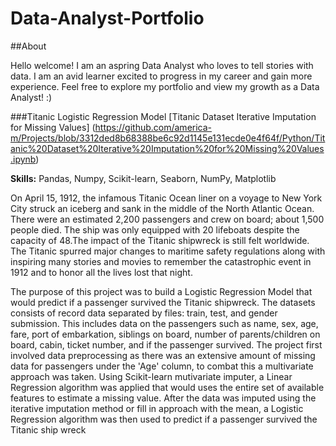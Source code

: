 # Data-Analyst-Portfolio

##About

Hello welcome! I am an aspring Data Analyst who loves to tell stories with data. I am an avid learner excited to progress in my career and gain more experience. Feel free to explore my portfolio and view my growth as a Data Analyst! :) 

###Titanic Logistic Regression Model 
[Titanic Dataset Iterative Imputation for Missing Values]
(https://github.com/america-m/Projects/blob/3312ded8b68388be6c92d1145e131ecde0e4f64f/Python/Titanic%20Dataset%20Iterative%20Imputation%20for%20Missing%20Values.ipynb)

**Skills:** Pandas, Numpy, Scikit-learn, Seaborn, NumPy, Matplotlib

On April 15, 1912, the infamous Titanic Ocean liner on a voyage to New York City struck an
iceberg and sank in the middle of the North Atlantic Ocean. There were an estimated 2,200 passengers and crew on board; about 1,500 people died. The ship was only equipped with 20 lifeboats despite the capacity of 48.The impact of the Titanic shipwreck is still felt worldwide. The Titanic spurred major changes to maritime safety regulations along with inspiring many stories and movies to remember the catastrophic event in 1912 and to honor all the lives lost that night.

The purpose of this project was to build a Logistic Regression Model that would predict if a passenger survived the Titanic shipwreck. The datasets consists of record data separated by files: train, test, and gender submission. This includes data on the passengers such as name, sex, age, fare, port of embarkation, siblings on board, number of parents/children on board, cabin, ticket number, and if the passenger survived. The project first involved data preprocessing as there was an extensive amount of missing data for passengers under the 'Age' column, to combat this a multivariate approach was taken. Using Scikit-learn mutivariate imputer, a Linear Regression algorithm was applied that would uses the entire set of available features to estimate a missing value. After the data was imputed using the iterative imputation method or fill in approach with the mean, a Logistic Regression algorithm was then used to predict if a passenger survived the Titanic ship wreck





